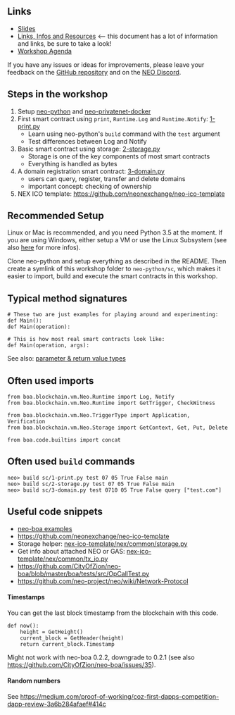 ## Links

* [Slides](https://goo.gl/3zve4E)
* [Links, Infos and Resources](https://goo.gl/SRw1nd) <-- this document has a lot of information and links, be sure to take a look!
* [Workshop Agenda](https://github.com/CityOfZion/python-smart-contract-workshop/blob/master/Workshop-Agenda.md)

If you have any issues or ideas for improvements, please leave your feedback on the [GitHub repository](https://github.com/CityOfZion/python-smart-contract-workshop) and on the [NEO Discord](https://discord.gg/R8v48YA).


## Steps in the workshop

1. Setup [neo-python](https://github.com/CityOfZion/neo-python) and [neo-privatenet-docker](https://hub.docker.com/r/metachris/neo-privnet-with-gas/)
2. First smart contract using `print`, `Runtime.Log` and `Runtime.Notify`: [1-print.py](https://github.com/CityOfZion/python-smart-contract-workshop/blob/master/1-print.py) 
   * Learn using neo-python's `build` command with the `test` argument
   * Test differences between Log and Notify
3. Basic smart contract using storage: [2-storage.py](https://github.com/CityOfZion/python-smart-contract-workshop/blob/master/2-storage.py)
   * Storage is one of the key components of most smart contracts
   * Everything is handled as bytes
4. A domain registration smart contract: [3-domain.py](https://github.com/CityOfZion/python-smart-contract-workshop/blob/master/3-domain.py)
   * users can query, register, transfer and delete domains
   * important concept: checking of ownership
5. NEX ICO template: https://github.com/neonexchange/neo-ico-template


## Recommended Setup

Linux or Mac is recommended, and you need Python 3.5 at the moment. If you are using Windows, either setup a VM or use the Linux Subsystem (see also [here](https://docs.google.com/document/d/1hALKjz76U2asbKdrJfUtYF6WN5gKBVSPRGI064UaftI/edit) for more infos).

Clone neo-python and setup everything as described in the README. Then create a symlink of this workshop folder to `neo-python/sc`, which makes it easier to import, build and execute the smart contracts in this workshop.


## Typical method signatures

    # These two are just examples for playing around and experimenting:
    def Main():
    def Main(operation):
    
    # This is how most real smart contracts look like:
    def Main(operation, args):

See also: [parameter & return value types](https://github.com/neo-project/docs/blob/master/en-us/sc/tutorial/Parameter.md)

## Often used imports

    from boa.blockchain.vm.Neo.Runtime import Log, Notify
    from boa.blockchain.vm.Neo.Runtime import GetTrigger, CheckWitness
    
    from boa.blockchain.vm.Neo.TriggerType import Application, Verification
    from boa.blockchain.vm.Neo.Storage import GetContext, Get, Put, Delete
    
    from boa.code.builtins import concat


## Often used `build` commands

    neo> build sc/1-print.py test 07 05 True False main
    neo> build sc/2-storage.py test 07 05 True False main
    neo> build sc/3-domain.py test 0710 05 True False query ["test.com"]


## Useful code snippets

* [neo-boa examples](https://github.com/CityOfZion/neo-boa/tree/master/boa/tests/src)
* https://github.com/neonexchange/neo-ico-template
* Storage helper: [nex-ico-template/nex/common/storage.py](https://github.com/neonexchange/neo-ico-template/blob/master/nex/common/storage.py)
* Get info about attached NEO or GAS: [nex-ico-template/nex/common/tx_io.py](https://github.com/neonexchange/neo-ico-template/blob/master/nex/common/txio.py)
* https://github.com/CityOfZion/neo-boa/blob/master/boa/tests/src/OpCallTest.py
* https://github.com/neo-project/neo/wiki/Network-Protocol


#### Timestamps

You can get the last block timestamp from the blockchain with this code.

    def now():
        height = GetHeight()
        current_block = GetHeader(height)
        return current_block.Timestamp

Might not work with neo-boa 0.2.2, downgrade to 0.2.1 (see also https://github.com/CityOfZion/neo-boa/issues/35).


#### Random numbers

See https://medium.com/proof-of-working/coz-first-dapps-competition-dapp-review-3a6b284afaef#414c
